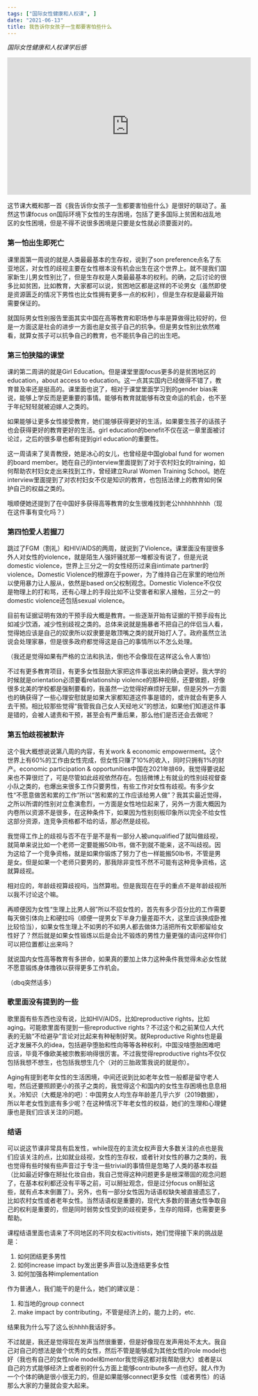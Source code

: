 ```yaml
---
tags: ["国际女性健康和人权课", ]
date: "2021-06-13"
title: 我告诉你女孩子一生都要害怕些什么
---
```


*国际女性健康和人权课学后感*

<div class="videoWrapper">
<iframe width="560" height="315" src="https://www.youtube.com/embed/d5Se_8pFw5I" title="YouTube video player" frameborder="0" allow="accelerometer; autoplay; clipboard-write; encrypted-media; gyroscope; picture-in-picture" allowfullscreen></iframe>
</div>

这节课大概和那一首《我告诉你女孩子一生都要害怕些什么》是很好的联动了。虽然这节课focus on国际环境下女性的生存困境，包括了更多国际上贫困和战乱地区的女性困境，但是不得不说很多困境是只要是女性就必须要面对的。

### 第一怕出生即死亡

课里面第一周说的就是人类最最基本的生存权，说到了son preference点名了东亚地区，对女性的歧视主要在女性根本没有机会出生在这个世界上。就不提我们国家新生儿男女性别比了，但是生存权是人类最最基本的权利。的确，之后讨论的很多比如贫困，比如教育，大家都可以说，贫困地区都是这样的不论男女（虽然即使是资源匮乏的情况下男性也比女性拥有更多一点的权利），但是生存权是最最开始需要保证的。

就国际男女性别报告里面其实中国在高等教育和职场参与率是算做得比较好的，但是一方面这是社会的进步一方面也是女孩子自己的抗争。但是男女性别比依然难看，就算女孩子可以抗争自己的教育，也不能抗争自己的出生吧。

### 第三怕狭隘的课堂

课的第二周讲的就是Girl Education。但是课堂里面focus更多的是贫困地区的education，about access to education。这一点其实国内已经做得不错了，教育普及率还是挺高的。课里面也说了，相对于课堂里面学习到的gender bias来说，能够上学反而是更重要的事情。能够有教育就能够有改变命运的机会，也不至于年纪轻轻就被迫嫁人之类的。

如果能够让更多女性接受教育，她们能够获得更好的生活，如果要生孩子的话孩子也会获得更好的教育更好的生活。girl education的benefit不仅在这一章里面被讨论过，之后的很多章也都有提到girl education的重要性。

这一周请来了吴青教授，她是冰心的女儿，也曾经是中国global fund for women的board member。她在自己的interview里面提到了对于农村妇女的training，如何帮助农村妇女走出来找到工作，曾经建立Rural Women Training School。她在interview里面提到了对农村妇女不仅是知识的教育，也包括法律上的教育如何保护自己的权益之类的。

哦顺便她还提到了在中国好多获得高等教育的女生很难找到老公hhhhhhhhh（现在这件事有变化吗？）

### 第四怕爱人若握刀

跳过了FGM（割礼）和HIV/AIDS的两周，就说到了Violence。课里面没有提很多外人对女性的violence，就是陌生人强奸骚扰那一堆都没有说了，但是光说domestic violence，世界上三分之一的女性经历过来自intimate partner的violence。Domestic Violence的根源在于power，为了维持自己在家里的地位所以使用暴力让人服从，依然是based on父权制观念。Domestic Violence不仅仅是物理上的打和骂，还有心理上的手段比如不让受害者和家人接触，三分之一的domestic violence还包括sexual violence。

目前有证据证明有效的干预手段大概是教育。一些逐渐开始有证据的干预手段有比如减少饮酒，减少性别歧视之类的。总体来说就是施暴者不把自己的伴侣当人看，觉得她应该是自己的奴隶所以奴隶要是敢顶嘴之类的就开始打人了。政府虽然立法说会处理家暴，但是很多政府都觉得这是自己的事情所以不怎么处理。

（我还是觉得如果有严格的立法和执法，倒也不会像现在这样这么令人害怕）

不过有更多教育项目，有更多女性鼓励大家把这件事说出来的确会更好。我大学的时候就是orientation必须要看relationship violence的那种视频，还要做题，好像很多北美的学校都是强制要看的，我虽然一边觉得好麻烦好无聊，但是另外一方面也的确获得了一些心理安慰就是如果大家都知道这件事是错的，或许就会有更多人去干预。相比较那些觉得“我管我自己女人天经地义”的想法，如果他们知道这件事是错的，会被人谴责和干预，甚至会有严重后果，那么他们是否还会去做呢？

### 第五怕歧视被默许

这个我大概想说说第八周的内容，有关work & economic empowerment。这个世界上有60%的工作由女性完成，但女性只赚了10%的收入，同时只拥有1%的财产。economic participation & opportunities中国在2021年排69，我觉得要说起来也不算很烂了，可是尽管如此歧视依然存在。包括微博上有就业的性别歧视督查小队之类的，也爆出来很多工作只要男性，有些工作对女性有歧视。有多少女性“不愿意做苦和累的工作”所以“苦和累的工作应该给男人做”？我其实最近觉得，之所以所谓的性别对立愈演愈烈，一方面是女性地位起来了，另外一方面大概因为内卷所以资源不是很多，在这种条件下，如果因为性别刻板印象所以完全不给女性这部分资源，连竞争资格都不给的话，那必然是歧视。

我觉得工作上的歧视与否不在于是不是有一部分人被unqualified了就叫做歧视，就简单来说比如一个老师一定要能搬50lb书，做不到就不能来，这不叫歧视。因为这给了一个竞争资格，就是如果你锻炼了努力了也一样能搬50lb书，不管是男是女。但是如果一个老师只要男的，那我除非变性不然不可能有这种竞争资格，这就算歧视。

相对应的，年龄歧视算歧视吗，当然算啦。但是我现在在乎的重点不是年龄歧视所以我不讨论这个嘛。

再顺便因为女性“生理上比男人弱”所以不招女性的，首先有多少百分比的工作需要每天做引体向上和硬拉吗（顺便一提男女下半身力量差距不大，这里应该换成卧推比较恰当），如果女性生理上不如男的不如男人都去做体力活把所有文职都留给女性好了？然后就是如果女性锻炼以后是会比不锻炼的男性力量更强的请问这样你们可以把位置都让出来吗？

就说国内女性高等教育有多拼命，如果真的要加上体力这种条件我觉得未必女性就不愿意锻炼身体撸铁以获得更多工作机会。

（dbq突然话多）

### 歌里面没有提到的一些

歌里面有些东西也没有说，比如HIV/AIDS，比如reproductive rights，比如aging。可能歌里面有提到一些reproductive rights？不过这个和之前某位人大代表的无脑“不给避孕”言论对比起来有种秘制好笑。就Reproductive Rights也是最近才发展不久的idea，包括避孕堕胎和性向等等各种权利，中国没啥堕胎困难吧应该，毕竟不像欧美被宗教影响得很厉害。不过我觉得reproductive rights不仅仅包括我想不想生，也包括我想生几个（对的三胎政策我说的就是你）。

Aging有提到老年女性的生活困境，中间还说到比如老年女性一般都是留守老人啦，然后还要照顾更小的孩子之类的，我觉得这个和国内的女性生存困境也息息相关。冷知识（大概是冷的吧）：中国男女人均生存年龄差几乎六岁（2019数据），所以年老女性到底有多少呢？在这种情况下年老女性的权益，她们的生理和心理健康也是我们应该关注的问题。

### 结语

可以说这节课非常具有启发性，while现在的主流女权声音大多数关注的点也是我们应该关注的点，比如就业歧视，女性的生存权，或者针对女性的暴力之类的，我也觉得有些时候有些声音过于专注一些trivial的事情但是忽略了人类的基本权益（比如最近好像在掰扯化妆自由，我自己觉得这种问题更多是根深蒂固的观念问题了，在基本权利都还没有平等之前，可以掰扯观念，但是过分focus on掰扯这些，就有点本末倒置了）。另外，也有一部分女性因为话语权缺失被直接遗忘了，比如农村女性或者老年女性。当然话语权是重要的，现代大多数的普通女性争取自己的权利是重要的，但是同时弱势女性受到的歧视更多，生存的阻碍，也需要更多帮助。

课程结语里面也请来了不同地区的不同女权activitists，她们觉得接下来的挑战是是：

1. 如何团结更多男性
2. 如何increase impact by发出更多声音以及连结更多女性
3. 如何加强各种implementation

作为普通人，我们能干的是什么，她们的建议是：

1. 和当地的group connect
2. make impact by contributing，不管是经济上的，能力上的，etc.

结果我为什么写了这么长hhhh我话好多。

不过就是，我还是觉得现在发声当然很重要，但是好像现在发声用处不太大。我自己对自己的想法是做个优秀的女性，然后不管是能够成为其他女性的role model也好（我也有自己的女性role model和mentor我觉得这都对我帮助很大）或者是以自己的方式能够经济上或者别的什么方面上能够contribute多一点也好。就人作为一个个体的确是很小很无力的，但是如果能够connect更多女性（或者男性）的话那么大家的力量就会变大起来。